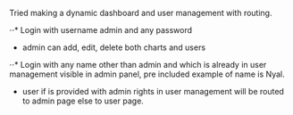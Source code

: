 Tried making a dynamic dashboard and user management with routing.

⋅⋅\* Login with username admin and any password

-   admin can add, edit, delete both charts and users

⋅⋅\* Login with any name other than admin and which is already in user management visible in admin panel, pre included example of name is Nyal.

-   user if is provided with admin rights in user management will be routed to admin page else to user page.
